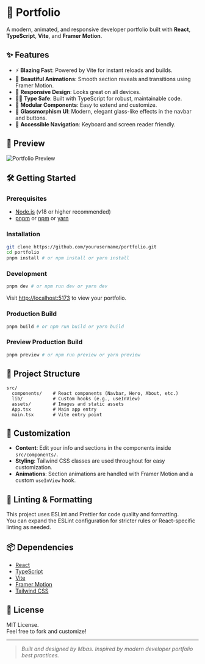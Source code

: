 # 🚀 Portfolio

A modern, animated, and responsive developer portfolio built with **React**, **TypeScript**, **Vite**, and **Framer Motion**.

## ✨ Features

- ⚡️ **Blazing Fast**: Powered by Vite for instant reloads and builds.
- 🎨 **Beautiful Animations**: Smooth section reveals and transitions using Framer Motion.
- 📱 **Responsive Design**: Looks great on all devices.
- 🧑‍💻 **Type Safe**: Built with TypeScript for robust, maintainable code.
- 🧩 **Modular Components**: Easy to extend and customize.
- 🌙 **Glassmorphism UI**: Modern, elegant glass-like effects in the navbar and buttons.
- 🧭 **Accessible Navigation**: Keyboard and screen reader friendly.

## 📸 Preview

![Portfolio Preview](./screenshot.png) <!-- Add a screenshot of your site here -->

## 🛠️ Getting Started

### Prerequisites

- [Node.js](https://nodejs.org/) (v18 or higher recommended)
- [pnpm](https://pnpm.io/) or [npm](https://www.npmjs.com/) or [yarn](https://yarnpkg.com/)

### Installation

```bash
git clone https://github.com/yourusername/portfolio.git
cd portfolio
pnpm install # or npm install or yarn install
```

### Development

```bash
pnpm dev # or npm run dev or yarn dev
```

Visit [http://localhost:5173](http://localhost:5173) to view your portfolio.

### Production Build

```bash
pnpm build # or npm run build or yarn build
```

### Preview Production Build

```bash
pnpm preview # or npm run preview or yarn preview
```

## 🧩 Project Structure

```
src/
  components/    # React components (Navbar, Hero, About, etc.)
  lib/           # Custom hooks (e.g., useInView)
  assets/        # Images and static assets
  App.tsx        # Main app entry
  main.tsx       # Vite entry point
```

## 📝 Customization

- **Content**: Edit your info and sections in the components inside `src/components/`.
- **Styling**: Tailwind CSS classes are used throughout for easy customization.
- **Animations**: Section animations are handled with Framer Motion and a custom `useInView` hook.

## 🧪 Linting & Formatting

This project uses ESLint and Prettier for code quality and formatting.  
You can expand the ESLint configuration for stricter rules or React-specific linting as needed.

## 📦 Dependencies

- [React](https://react.dev/)
- [TypeScript](https://www.typescriptlang.org/)
- [Vite](https://vitejs.dev/)
- [Framer Motion](https://www.framer.com/motion/)
- [Tailwind CSS](https://tailwindcss.com/)

## 📄 License

MIT License.  
Feel free to fork and customize!

---

> _Built and designed by Mbas. Inspired by modern developer portfolio best practices._
